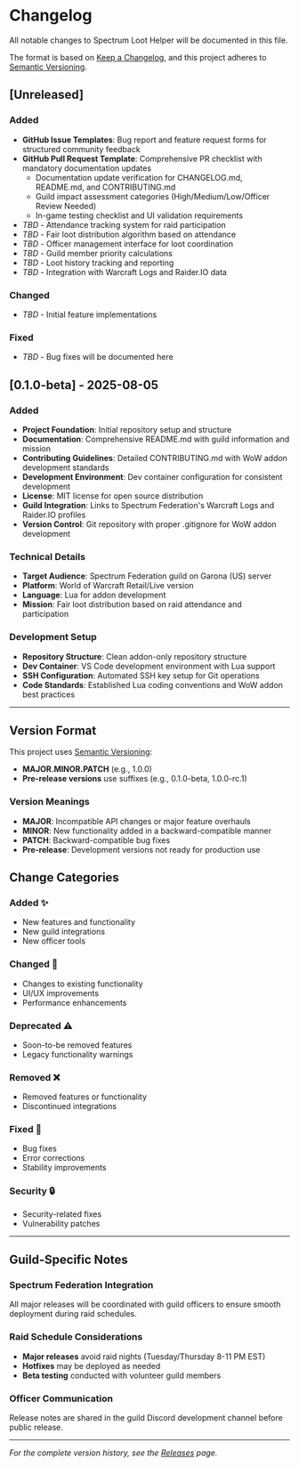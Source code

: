 # Changelog

All notable changes to Spectrum Loot Helper will be documented in this file.

The format is based on [Keep a Changelog](https://keepachangelog.com/en/1.0.0/),
and this project adheres to [Semantic Versioning](https://semver.org/spec/v2.0.0.html).

## [Unreleased]

### Added
- **GitHub Issue Templates**: Bug report and feature request forms for structured community feedback
- **GitHub Pull Request Template**: Comprehensive PR checklist with mandatory documentation updates
  - Documentation update verification for CHANGELOG.md, README.md, and CONTRIBUTING.md
  - Guild impact assessment categories (High/Medium/Low/Officer Review Needed)
  - In-game testing checklist and UI validation requirements
- *TBD* - Attendance tracking system for raid participation
- *TBD* - Fair loot distribution algorithm based on attendance
- *TBD* - Officer management interface for loot coordination
- *TBD* - Guild member priority calculations
- *TBD* - Loot history tracking and reporting
- *TBD* - Integration with Warcraft Logs and Raider.IO data

### Changed
- *TBD* - Initial feature implementations

### Fixed
- *TBD* - Bug fixes will be documented here

## [0.1.0-beta] - 2025-08-05

### Added
- **Project Foundation**: Initial repository setup and structure
- **Documentation**: Comprehensive README.md with guild information and mission
- **Contributing Guidelines**: Detailed CONTRIBUTING.md with WoW addon development standards
- **Development Environment**: Dev container configuration for consistent development
- **License**: MIT license for open source distribution
- **Guild Integration**: Links to Spectrum Federation's Warcraft Logs and Raider.IO profiles
- **Version Control**: Git repository with proper .gitignore for WoW addon development

### Technical Details
- **Target Audience**: Spectrum Federation guild on Garona (US) server
- **Platform**: World of Warcraft Retail/Live version
- **Language**: Lua for addon development
- **Mission**: Fair loot distribution based on raid attendance and participation

### Development Setup
- **Repository Structure**: Clean addon-only repository structure
- **Dev Container**: VS Code development environment with Lua support
- **SSH Configuration**: Automated SSH key setup for Git operations
- **Code Standards**: Established Lua coding conventions and WoW addon best practices

---

## Version Format

This project uses [Semantic Versioning](https://semver.org/):
- **MAJOR.MINOR.PATCH** (e.g., 1.0.0)
- **Pre-release versions** use suffixes (e.g., 0.1.0-beta, 1.0.0-rc.1)

### Version Meanings
- **MAJOR**: Incompatible API changes or major feature overhauls
- **MINOR**: New functionality added in a backward-compatible manner
- **PATCH**: Backward-compatible bug fixes
- **Pre-release**: Development versions not ready for production use

## Change Categories

### Added ✨
- New features and functionality
- New guild integrations
- New officer tools

### Changed 🔄
- Changes to existing functionality
- UI/UX improvements
- Performance enhancements

### Deprecated ⚠️
- Soon-to-be removed features
- Legacy functionality warnings

### Removed ❌
- Removed features or functionality
- Discontinued integrations

### Fixed 🐛
- Bug fixes
- Error corrections
- Stability improvements

### Security 🔒
- Security-related fixes
- Vulnerability patches

---

## Guild-Specific Notes

### Spectrum Federation Integration
All major releases will be coordinated with guild officers to ensure smooth deployment during raid schedules.

### Raid Schedule Considerations
- **Major releases** avoid raid nights (Tuesday/Thursday 8-11 PM EST)
- **Hotfixes** may be deployed as needed
- **Beta testing** conducted with volunteer guild members

### Officer Communication
Release notes are shared in the guild Discord development channel before public release.

---

*For the complete version history, see the [Releases](https://github.com/OsulivanAB/SpectrumLootHelper/releases) page.*
